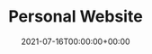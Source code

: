 ---
title: Personal Website
date: 2021-07-16T00:00:00+00:00
stack: [ javascript, gatsbyjs, html, tailwindcss ]
image-name: _____
description: A personal website.
---